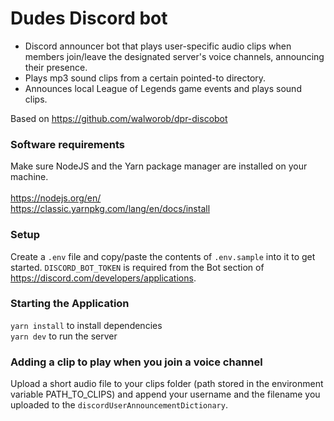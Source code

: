 # Dudes Discord bot

 - Discord announcer bot that plays user-specific audio clips when members join/leave the designated server's voice channels, announcing their presence.
 - Plays mp3 sound clips from a certain pointed-to directory.
 - Announces local League of Legends game events and plays sound clips.

Based on https://github.com/walworob/dpr-discobot

### Software requirements

Make sure NodeJS and the Yarn package manager are installed on your machine. <br/> <br/>
https://nodejs.org/en/ <br/>
https://classic.yarnpkg.com/lang/en/docs/install

### Setup

Create a `.env` file and copy/paste the contents of `.env.sample` into it to get started. `DISCORD_BOT_TOKEN` is required from the Bot section of https://discord.com/developers/applications.

### Starting the Application

`yarn install` to install dependencies <br/>
`yarn dev` to run the server

### Adding a clip to play when you join a voice channel

Upload a short audio file to your clips folder (path stored in the environment variable PATH_TO_CLIPS) and append your username and the filename you uploaded to the `discordUserAnnouncementDictionary`.
